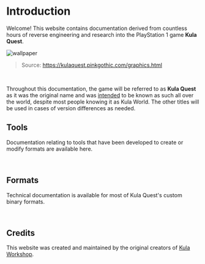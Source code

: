 <script setup>
import CardLink from './.vitepress/components/CardLink.vue';
import { VPTeamMembers } from 'vitepress/theme'

const members = [
  {
    avatar: 'https://avatars.githubusercontent.com/u/55664707?v=4',
    name: 'SaturnKai',
    title: 'Creator',
    links: [
      { icon: 'github', link: 'https://github.com/saturnKai/' },
      { icon: 'youtube', link: 'https://youtube.com/@saturnkai' }
    ]
  },
  {
    avatar: 'https://avatars.githubusercontent.com/u/32149826?v=4',
    name: 'Murphy',
    title: 'Contributor',
    links: [
      { icon: 'github', link: 'https://github.com/murphy28/' },
      { icon: 'youtube', link: 'https://www.youtube.com/channel/UCXcBRZT1GL92RR9oQGBJgNA' }
    ]
  }
]
</script>

# Introduction

Welcome! This website contains documentation derived from countless hours of reverse engineering and research into the PlayStation 1 game **Kula Quest**.

![wallpaper](/wallpaper.png)

> Source: https://kulaquest.pinkgothic.com/graphics.html

<br/>

Throughout this documentation, the game will be referred to as **Kula Quest** as it was the original name and was [intended](https://kulaquest.pinkgothic.com/storybehind.html) to be known as such all over the world, despite most people knowing it as Kula World. The other titles will be used in cases of version differences as needed.

## Tools

Documentation relating to tools that have been developed to create or modify formats are available here.

<div class="grid">
    <CardLink title="Quilt" description="A command-line utility for modifying archive files and compression used in Kula Quest." link="/tools/quilt" />
</div>

## Formats

Technical documentation is available for most of Kula Quest's custom binary formats.

<div class="grid">
    <CardLink title="Pak Format" description="An archive format for storing multiple files." link="/formats/pak" />
    <CardLink title="Kub Format" description="An archive format for storing multiple files in the oldest demo." link="/formats/kub" />
    <CardLink title="TGI Format" category="In Progress" description="A custom binary format for storing theme information." link="/formats/tgi" />
    <CardLink title="GGI Format" description="A custom binary format for storing model and sprite information." link="/formats/ggi" />
    <CardLink title="Level Format" description="A custom binary format for storing level data." link="/formats/level" />
    <CardLink title="SFX Format" category="In Progress" description="A custom binary format for storing sound information." link="/formats/sfx" />
</div>

<style scoped>
.grid {
    margin-top: 2rem;
    display: grid;
    column-gap: 1rem;
    row-gap: 1rem;
    grid-template-columns: repeat(2, minmax(0, 1fr));
}

@media (max-width: 640px) {
    .grid {
        grid-template-columns: 1fr;
    }
}
</style>

## Credits

This website was created and maintained by the original creators of [Kula Workshop](https://www.kulaworkshop.net/).

<VPTeamMembers size="small" :members="members" />
